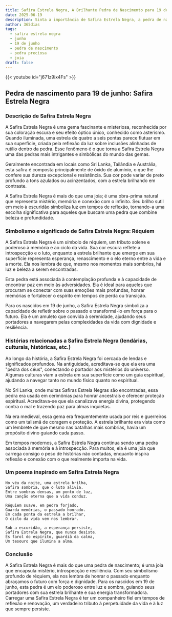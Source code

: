 ```yaml
---
title: Safira Estrela Negra, A Brilhante Pedra de Nascimento para 19 de junho
date: 2025-06-19
description: Sinta a importância de Safira Estrela Negra, a pedra de nascimento de 19 de junho que simboliza Réquiem. Deixe que sua beleza e significado iluminem seu dia.
author: 365dias
tags:
  - safira estrela negra
  - junho
  - 19 de junho
  - pedra de nascimento
  - pedra preciosa
  - joia
draft: false
---
```


{{< youtube id="j671z9ix4Fs" >}}

## Pedra de nascimento para 19 de junho: Safira Estrela Negra

### Descrição de Safira Estrela Negra

A Safira Estrela Negra é uma gema fascinante e misteriosa, reconhecida por sua coloração escura e seu efeito óptico único, conhecido como asterismo. Quando iluminada, uma estrela de quatro a seis pontas parece flutuar em sua superfície, criada pela reflexão da luz sobre inclusões alinhadas de rutílio dentro da pedra. Esse fenômeno é o que torna a Safira Estrela Negra uma das pedras mais intrigantes e simbólicas do mundo das gemas.

Geralmente encontrada em locais como Sri Lanka, Tailândia e Austrália, esta safira é composta principalmente de óxido de alumínio, o que lhe confere sua dureza excepcional e resistência. Sua cor pode variar de preto profundo a tons azulados ou acinzentados, com a estrela brilhando em contraste.

A Safira Estrela Negra é mais do que uma joia; é uma obra-prima natural que representa mistério, memória e conexão com o infinito. Seu brilho sutil em meio à escuridão simboliza luz em tempos de reflexão, tornando-a uma escolha significativa para aqueles que buscam uma pedra que combine beleza e profundidade.

### Simbolismo e significado de Safira Estrela Negra: Réquiem

A Safira Estrela Negra é um símbolo de réquiem, um tributo solene e poderoso à memória e ao ciclo da vida. Sua cor escura reflete a introspecção e o luto, enquanto a estrela brilhante que emerge em sua superfície representa esperança, renascimento e o elo eterno entre a vida e a morte. Ela nos lembra de que, mesmo nos momentos mais sombrios, há luz e beleza a serem encontradas.

Esta pedra está associada à contemplação profunda e à capacidade de encontrar paz em meio às adversidades. Ela é ideal para aqueles que procuram se conectar com suas emoções mais profundas, honrar memórias e fortalecer o espírito em tempos de perda ou transição.

Para os nascidos em 19 de junho, a Safira Estrela Negra simboliza a capacidade de refletir sobre o passado e transformá-lo em força para o futuro. Ela é um amuleto que convida à serenidade, ajudando seus portadores a navegarem pelas complexidades da vida com dignidade e resiliência.

### Histórias relacionadas a Safira Estrela Negra (lendárias, culturais, históricas, etc.)

Ao longo da história, a Safira Estrela Negra foi cercada de lendas e significados profundos. Na antiguidade, acreditava-se que ela era uma "pedra dos céus", conectando o portador aos mistérios do universo. Algumas culturas viam a estrela em sua superfície como um guia espiritual, ajudando a navegar tanto no mundo físico quanto no espiritual.

No Sri Lanka, onde muitas Safiras Estrela Negras são encontradas, essa pedra era usada em cerimônias para honrar ancestrais e oferecer proteção espiritual. Acreditava-se que ela canalizava energia divina, protegendo contra o mal e trazendo paz para almas inquietas.

Na era medieval, essa gema era frequentemente usada por reis e guerreiros como um talismã de coragem e proteção. A estrela brilhante era vista como um lembrete de que mesmo nas batalhas mais sombrias, havia um propósito divino guiando cada passo.

Em tempos modernos, a Safira Estrela Negra continua sendo uma pedra associada à memória e à introspecção. Para muitos, ela é uma joia que carrega consigo o peso de histórias não contadas, enquanto inspira reflexão e conexão com o que realmente importa na vida.

### Um poema inspirado em Safira Estrela Negra

```
No véu da noite, uma estrela brilha,  
Safira sombria, que o luto alivia.  
Entre sombras densas, um ponto de luz,  
Uma canção eterna que a vida conduz.  

Réquiem suave, em pedra forjado,  
Guarda memórias, o passado honrado.  
Em cada ponta da estrela a brilhar,  
O ciclo da vida vem nos lembrar.  

Sob a escuridão, a esperança persiste,  
Safira Estrela Negra, que nunca desiste.  
És farol do espírito, guardiã da calma,  
Um tesouro que ilumina a alma.
```

### Conclusão

A Safira Estrela Negra é mais do que uma pedra de nascimento; é uma joia que encapsula mistério, introspecção e resiliência. Com seu simbolismo profundo de réquiem, ela nos lembra de honrar o passado enquanto abraçamos o futuro com força e dignidade. Para os nascidos em 19 de junho, esta pedra é um elo poderoso entre luz e sombra, guiando seus portadores com sua estrela brilhante e sua energia transformadora. Carregar uma Safira Estrela Negra é ter um companheiro fiel em tempos de reflexão e renovação, um verdadeiro tributo à perpetuidade da vida e à luz que sempre persiste.